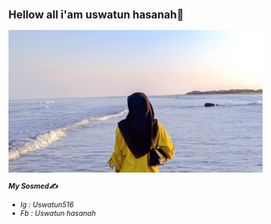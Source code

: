 ## Hellow all i'am uswatun hasanah👋

<!--
**uswatun05/uswatun05** is a ✨ _special_ ✨ repository because its `README.md` (this file) appears on your GitHub profile.

Here are some ideas to get you started:

- 🔭 I’m currently working on ...
- 🌱 I’m currently learning ...
- 👯 I’m looking to collaborate on ...
- 🤔 I’m looking for help with ...
- 💬 Ask me about ...
- 📫 How to reach me: ...
- 😄 Pronouns: ...
- ⚡ Fun fact: ...
-->
![alt text](<WhatsApp Image 2025-01-19 at 21.57.33.jpeg>)

***My Sosmed✍***
- *Ig : Uswatun516*
- *Fb : Uswatun hasanah*
